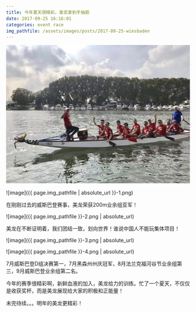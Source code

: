 ```yaml
---
title: 今年夏天很精彩，拿奖拿到手抽筋
date: 2017-09-25 16:16:01
categories: event race
img_pathfile: /assets/images/posts/2017-09-25-wiesbaden
---
```


![image](/assets/images/posts/2017-09-25-wiesbaden-1.png)


![image]({{ page.img_pathfile | absolute_url }}-1.png)


在刚刚过去的威斯巴登赛事，美龙荣获200m业余组亚军！

![image]({{ page.img_pathfile }}-2.png | absolute_url)

美龙在不断证明着，我们团结一致，划向世界！谁说中国人不能玩集体项目！

![image]({{ page.img_pathfile }}-3.png | absolute_url)

![image]({{ page.img_pathfile }}-4.png | absolute_url)


7月威斯巴登D组决赛第一，7月黑森州州庆冠军，8月法兰克福河谷节业余组第三，9月威斯巴登业余组第二名。

今年的赛季很精彩啊，新鲜血液的加入，美龙给力的训练。忙了一个夏天，不仅仅是收获奖杯，而是美龙展现给大家的积极和正能量！

未完待续。。。明年的美龙更精彩！
